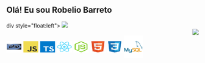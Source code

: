 ## Olá! Eu sou Robelio Barreto

<div>
  <a href="https://github.com/robellio"></a>
  div style="float:left">
    <img height="180em" src="https://github-readme-stats.vercel.app/api?username=robellio&show_icons=true&theme=dracula&include_all_commits=true&count_private=true"  />
 </div>
 <div style="float:right">
  <img height="180em" src="https://github-readme-stats.vercel.app/api/top-langs/?username=robellio&layout=compact&langs_count=7&theme=dracula"   />
</div>  
</div>
<div style="display: inline_block"><br/>
  <img align="center" alt="Imagem php" height="30" width="40" src="https://raw.githubusercontent.com/devicons/devicon/master/icons/php/php-original.svg">
  <img align="center" alt="Imagem javaScript" height="30" width="40" src="https://raw.githubusercontent.com/devicons/devicon/master/icons/javascript/javascript-original.svg">
  <img align="center" alt="Imagem typeScript" height="30" width="40" src="https://raw.githubusercontent.com/devicons/devicon/master/icons/typescript/typescript-original.svg">
   <img align="center" alt="Imagem React" height="30" width="40" src="https://raw.githubusercontent.com/devicons/devicon/master/icons/react/react-original.svg">
  <img align="center" alt="Imagem nodeJs" height="30" width="40" src="https://raw.githubusercontent.com/devicons/devicon/master/icons/nodejs/nodejs-original.svg">
   <img align="center" alt="Imagem Html5" height="30" width="40" src="https://raw.githubusercontent.com/devicons/devicon/master/icons/html5/html5-original.svg">
  <img align="center" alt="Imagem CSS" height="30" width="40" src="https://raw.githubusercontent.com/devicons/devicon/master/icons/css3/css3-original.svg">
  <img align="center" alt="Imagem-Mysql" height="60" width="50" src="https://raw.githubusercontent.com/devicons/devicon/master/icons/mysql/mysql-original-wordmark.svg">
</div>

